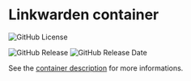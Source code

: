 # Linkwarden container

![GitHub License](https://img.shields.io/github/license/anthochamp/container-linkwarden?style=for-the-badge)

![GitHub Release](https://img.shields.io/github/v/release/anthochamp/container-linkwarden?style=for-the-badge&color=457EC4)
![GitHub Release Date](https://img.shields.io/github/release-date/anthochamp/container-linkwarden?style=for-the-badge&display_date=published_at&color=457EC4)

See the [container description](CONTAINER.md) for more informations.

